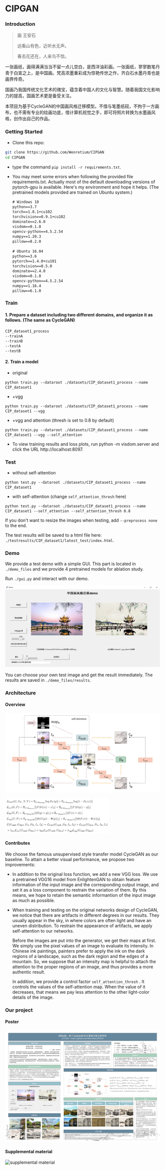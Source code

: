 # CIPGAN

### Introduction

> 画 王安石
>
> 远看山有色，近听水无声。
>
> 春去花还在，人来鸟不惊。

一张画纸，画得满满当当不留一点儿空白，是西洋油彩画。一张画纸，寥寥数笔丹青于白宣之上，是中国画。梵高浓墨重彩成为惊艳传世之作，齐白石水墨丹青也是画界传奇。

国画乃我国传统文化艺术的瑰宝，蕴含着中国人的文化与智慧。随着我国文化影响力的提高，国画艺术更是备受关注。

本项目为基于CycleGAN的中国画风格迁移模型。不借与笔墨纸砚，不拘于一方画布，也不需有专业的绘画功底，借计算机视觉之手，即可将照片转换为水墨画风格，创作出自己的作品。



### Getting Started
- Clone this repo:
```bash
git clone https://github.com/Wenretium/CIPGAN
cd CIPGAN
```

- type the command `pip install -r requirements.txt`.

- You may meet some errors when following the provided file requirements.txt. Actually most of the default downloading versions of pytorch-gpu is available. Here's my environment and hope it helps.  (The pretrained models provided are trained on Ubuntu system.)

  ```
  # Windows 10
  python==3.7
  torch==1.8.1+cu102
  torchvision==0.9.1+cu102
  dominate==2.6.0
  visdom==0.1.8
  opencv-python==4.5.2.54
  numpy==1.20.3
  pillow==8.2.0
  
  # Ubuntu 16.04
  python==3.6
  pytorch==1.4.0+cu101
  torchvision==0.5.0
  dominate==2.4.0
  visdom==0.1.8
  opencv-python==4.5.2.54
  numpy==1.16.4
  pillow==6.1.0
  ```

  

### Train
#### 1. Prepare a dataset including two different domains, and organize it as follows. (The same as CycleGAN)

```
CIP_dataset1_process
--trainA
--trainB
--testA
--testB
```
#### 2. Train a model

+ original
```
python train.py --dataroot ./datasets/CIP_dataset1_process --name CIP_dataset1 
```
+ +vgg
```
python train.py --dataroot ./datasets/CIP_dataset1_process --name CIP_dataset1 --vgg
```
+ +vgg and attention (thresh is set to 0.8 by default)
```
python train.py --dataroot ./datasets/CIP_dataset1_process --name CIP_dataset1 --vgg --self_attention
```
+ To view training results and loss plots, run python -m visdom.server and click the URL http://localhost:8097.



### Test
+ without self-attention
```
python test.py --dataroot ./datasets/CIP_dataset1_process --name CIP_dataset1 
```
+ with self-attention (change `self_attention_thresh` here)
```
python test.py --dataroot ./datasets/CIP_dataset1_process --name CIP_dataset1 --self_attention --self_attention_thresh 0.8
```
If you don't want to resize the images when testing, add `--preprocess none` to the end.

The test results will be saved to a html file here: `./testresults/CIP_dataset1/latest_test/index.html`.



### Demo
We provide a test demo with a simple GUI. This part is located in  `./demo_files` and we provide 4 pretrained models for ablation study.

Run `./gui.py` and interact with our demo.

![1](README/demo.png)

You can choose your own test image and get the result immediately. The results are saved in  `./demo_files/results`.



### Architecture

#### Overview

![model](README/model.png)

<img src="README/model2.png" alt="model2" style="zoom: 33%;" />


#### Contributes

We choose the famous unsupervised style transfer model CycleGAN as our baseline. To attain  a better visual performance,  we propose two improvements:

+ In addition to the original loss function,  we add a new VGG loss. We use a pretrained VGG16 model from EnlightenGAN to obtain feature information of the input image and the corresponding output image, and set it as a loss component to restrain the variation of them. By this means, we hope to retain the semantic informantion of the input image as much as possible.

+ When training and testing on the original networks design of CycleGAN, we notice that there are artifacts in different degrees in our results. They usually appear in the sky, in where colors are often light and have an uneven distribution. To restrain the appearance of artifacts, we apply self-attention to our networks.  

  Before the images are put into the generator, we get their maps at first. We simply use the pixel values of an image to evaluate its intensity. In Chinese ink paintings, painters prefer to apply the ink on the dark regions of a landscape, such as the dark region and the edges of a mountain. So, we suppose that an intensity map is helpful to attach the attention to the proper regions of an image, and thus provides a more authentic result.

  In addition, we provide a control factor `self_attention_thresh` . It controls the values of the self-attention map. When the value of it decreases, that means we pay less attention to the other light-color details of the image.  



### Our project

#### Poster

![poster](README/poster.png)

#### Supplemental material

![supplemental material](README/supplemental_material.png)
